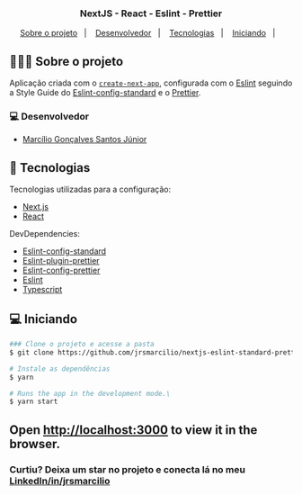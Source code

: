 <h3 align="center">
  NextJS - React - Eslint - Prettier
</h3>

<p align="center">
  <a href="#sobre o projeto">Sobre o projeto</a>&nbsp;&nbsp;&nbsp;|&nbsp;&nbsp;&nbsp;
  <a href="#desenvolvedor">Desenvolvedor</a>&nbsp;&nbsp;&nbsp;|&nbsp;&nbsp;&nbsp;
  <a href="#tecnologias">Tecnologias</a>&nbsp;&nbsp;&nbsp;|&nbsp;&nbsp;&nbsp;
  <a href="#iniciando">Iniciando</a>&nbsp;&nbsp;&nbsp;|&nbsp;&nbsp;&nbsp;
</p>

## 👨🏻‍💻 Sobre o projeto

Aplicação criada com o [`create-next-app`](https://github.com/vercel/next.js/tree/canary/packages/create-next-app), configurada com o [Eslint](https://www.npmjs.com/package/eslint) seguindo a Style Guide do [Eslint-config-standard](https://www.npmjs.com/package/eslint-config-standard) e o [Prettier](https://www.npmjs.com/package/prettier).


### 💻 Desenvolvedor
- [Marcílio Gonçalves Santos Júnior](https://github.com/jrsmarcilio)

## 🚀 Tecnologias

Tecnologias utilizadas para a configuração:

- [Next.js](https://www.npmjs.com/package/next)
- [React](https://www.npmjs.com/package/react)

DevDependencies:
- [Eslint-config-standard](https://www.npmjs.com/package/eslint-config-standard)
- [Eslint-plugin-prettier](https://www.npmjs.com/package/eslint-plugin-prettier)
- [Eslint-config-prettier](https://www.npmjs.com/package/eslint-config-prettier)
- [Eslint](https://www.npmjs.com/package/eslint)
- [Typescript](https://www.npmjs.com/package/typescript)

## 💻 Iniciando

```bash
### Clone o projeto e acesse a pasta
$ git clone https://github.com/jrsmarcilio/nextjs-eslint-standard-prettier.git && cd nextjs-eslint-standard-prettier

# Instale as dependências
$ yarn

# Runs the app in the development mode.\
$ yarn start
```
## Open [http://localhost:3000](http://localhost:3000) to view it in the browser.

### Curtiu? Deixa um star no projeto e conecta lá no meu [LinkedIn/in/jrsmarcilio](https://www.linkedin.com/in/jrsmarcilio)
